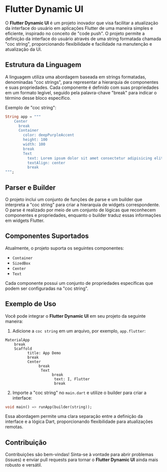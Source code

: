 # Flutter Dynamic UI

O **Flutter Dynamic UI** é um projeto inovador que visa facilitar a atualização da interface do usuário em aplicações Flutter de uma maneira simples e eficiente, inspirado no conceito de "code push". O projeto permite a definição da interface do usuário através de uma string formatada chamada "coc string", proporcionando flexibilidade e facilidade na manutenção e atualização da UI.

## Estrutura da Linguagem

A linguagem utiliza uma abordagem baseada em strings formatadas, denominadas "coc strings", para representar a hierarquia de componentes e suas propriedades. Cada componente é definido com suas propriedades em um formato legível, seguido pela palavra-chave "break" para indicar o término desse bloco específico.

Exemplo de "coc string":

```dart
String app = """
    Center
      break
      Container
        color: deepPurpleAccent
        height: 100
        width: 100
        break
        Text
          text: Lorem ipsum dolor sit amet consectetur adipisicing elit, and definition.
          textAlign: center
          break
""";
```

## Parser e Builder

O projeto inclui um conjunto de funções de parse e um builder que interpreta a "coc string" para criar a hierarquia de widgets correspondente. O parse é realizado por meio de um conjunto de lógicas que reconhecem componentes e propriedades, enquanto o builder traduz essas informações em widgets Flutter.

## Componentes Suportados

Atualmente, o projeto suporta os seguintes componentes:

- `Container`
- `SizedBox`
- `Center`
- `Text`

Cada componente possui um conjunto de propriedades específicas que podem ser configuradas na "coc string".

## Exemplo de Uso

Você pode integrar o **Flutter Dynamic UI** em seu projeto da seguinte maneira:

1. Adicione a `coc string` em um arquivo, por exemplo, `app.flutter`:

```
MaterialApp
    break
    Scaffold
          title: App Demo
          break
          Center
               break
                Text
                     break
                      text: I, Flutter
                      break
```

2. Importe a "coc string" no `main.dart` e utilize o builder para criar a interface:

```dart
void main() => runApp(builder(string));
```

Essa abordagem permite uma clara separação entre a definição da interface e a lógica Dart, proporcionando flexibilidade para atualizações remotas.

## Contribuição

Contribuições são bem-vindas! Sinta-se à vontade para abrir problemas (issues) e enviar pull requests para tornar o **Flutter Dynamic UI** ainda mais robusto e versátil.
